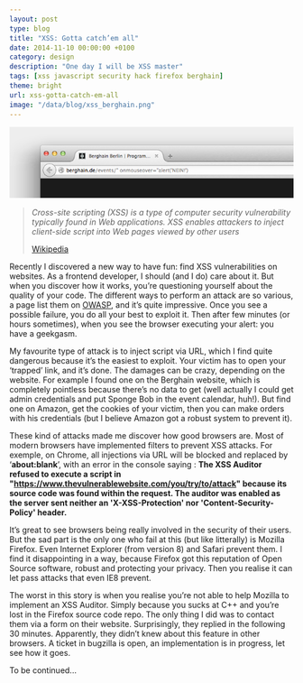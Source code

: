 ```yaml
---
layout: post
type: blog
title: "XSS: Gotta catch’em all"
date: 2014-11-10 00:00:00 +0100
category: design
description: "One day I will be XSS master"
tags: [xss javascript security hack firefox berghain]
theme: bright
url: xss-gotta-catch-em-all
image: "/data/blog/xss_berghain.png"
---
```

![](/data/blog/xss_berghain.png)

> *Cross-site scripting (XSS) is a type of computer security vulnerability typically found in Web applications. XSS enables attackers to inject client-side script into Web pages viewed by other users*
>
> [Wikipedia](https://en.wikipedia.org/wiki/Cross-site_scripting)

Recently I discovered a new way to have fun: find XSS vulnerabilities on websites. As a frontend developer, I should (and I do) care about it. But when you discover how it works, you’re questioning yourself about the quality of your code. The different ways to perform an attack are so various, a page list them on [OWASP](https://www.owasp.org/index.php/XSS_Filter_Evasion_Cheat_Sheet), and it’s quite impressive. Once you see a possible failure, you do all your best to exploit it. Then after few minutes (or hours sometimes), when you see the browser executing your alert: you have a geekgasm.

My favourite type of attack is to inject script via URL, which I find quite dangerous because it’s the easiest to exploit. Your victim has to open your ‘trapped’ link, and it’s done. The damages can be crazy, depending on the website. For example I found one on the Berghain website, which is completely pointless because there’s no data to get (well actually I could get admin credentials and put Sponge Bob in the event calendar, huh!). But find one on Amazon, get the cookies of your victim, then you can make orders with his credentials (but I believe Amazon got a robust system to prevent it).

These kind of attacks made me discover how good browsers are. Most of modern browsers have implemented filters to prevent XSS attacks. For exemple, on Chrome, all injections via URL will be blocked and replaced by ‘**about:blank**’, with an error in the console saying : **The XSS Auditor refused to execute a script in "https://www.thevulnerablewebsite.com/you/try/to/attack" because its source code was found within the request. The auditor was enabled as the server sent neither an 'X-XSS-Protection' nor 'Content-Security-Policy' header.**

It’s great to see browsers being really involved in the security of their users. But the sad part is the only one who fail at this (but like litterally) is Mozilla Firefox. Even Internet Explorer (from version 8) and Safari prevent them. I find it disappointing in a way, because Firefox got this reputation of Open Source software, robust and protecting your privacy. Then you realise it can let pass attacks that even IE8 prevent.

The worst in this story is when you realise you’re not able to help Mozilla to implement an XSS Auditor. Simply because you sucks at C++ and you’re lost in the Firefox source code repo. The only thing I did was to contact them via a form on their website. Surprisingly, they replied in the following 30 minutes. Apparently, they didn’t knew about this feature in other browsers. A ticket in bugzilla is open, an implementation is in progress, let see how it goes.

To be continued...
